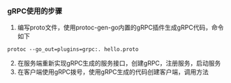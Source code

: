### gRPC使用的步骤
1. 编写proto文件，使用protoc-gen-go内置的gRPC插件生成gRPC代码，命令如下
```
protoc --go_out=plugins=grpc:. hello.proto
```
2. 在服务端重新实现gRPC生成的服务接口，创建gRPC，注册服务，启动服务
3. 在客户端使用gRPC拨号，使用gRPC生成的代码创建客户端，调用方法